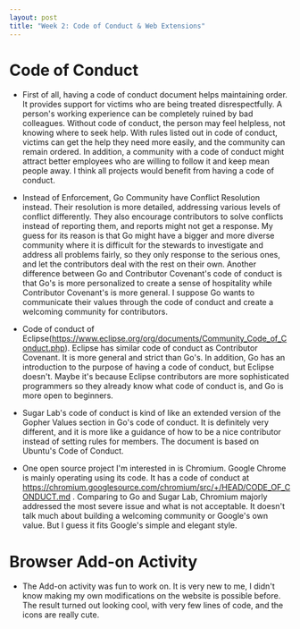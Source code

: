```yaml
---
layout: post
title: "Week 2: Code of Conduct & Web Extensions"
---
```


# Code of Conduct

* First of all, having a code of conduct document helps maintaining order. It provides support for victims who are being treated disrespectfully. A person's working experience can be completely ruined by bad colleagues. Without code of conduct, the person may feel helpless, not knowing where to seek help. With rules listed out in code of conduct, victims can get the help they need more easily, and the community can remain ordered. In addition, a community with a code of conduct might attract better employees who are willing to follow it and keep mean people away. I think all projects would benefit from having a code of conduct.

* Instead of Enforcement, Go Community have Conflict Resolution instead. Their resolution is more detailed, addressing various levels of conflict differently. They also encourage contributors to solve conflicts instead of reporting them, and reports might not get a response. My guess for its reason is that Go might have a bigger and more diverse community where it is difficult for the stewards to investigate and address all problems fairly, so they only response to the serious ones, and let the contributors deal with the rest on their own. Another difference between Go and Contributor Covenant's code of conduct is that Go's is more personalized to create a sense of hospitality while Contributor Covenant's is more general. I suppose Go wants to communicate their values through the code of conduct and create a welcoming community for contributors. 

* Code of conduct of Eclipse(https://www.eclipse.org/org/documents/Community_Code_of_Conduct.php). Eclipse has similar code of conduct as Contributor Covenant. It is more general and strict than Go's. In addition, Go has an introduction to the purpose of having a code of conduct, but Eclipse doesn't. Maybe it's because Eclipse contributors are more sophisticated programmers so they already know what code of conduct is, and Go is more open to beginners.

* Sugar Lab's code of conduct is kind of like an extended version of the Gopher Values section in Go's code of conduct. It is definitely very different, and it is more like a guidance of how to be a nice contributor instead of setting rules for members. The document is based on Ubuntu's Code of Conduct. 

* One open source project I'm interested in is Chromium. Google Chrome is mainly operating using its code. It has a code of conduct at https://chromium.googlesource.com/chromium/src/+/HEAD/CODE_OF_CONDUCT.md . Comparing to Go and Sugar Lab, Chromium majorly addressed the most severe issue and what is not acceptable. It doesn't talk much about building a welcoming community or Google's own value. But I guess it fits Google's simple and elegant style. 

# Browser Add-on Activity

* The Add-on activity was fun to work on. It is very new to me, I didn't know making my own modifications on the website is possible before. The result turned out looking cool, with very few lines of code, and the icons are really cute. 



